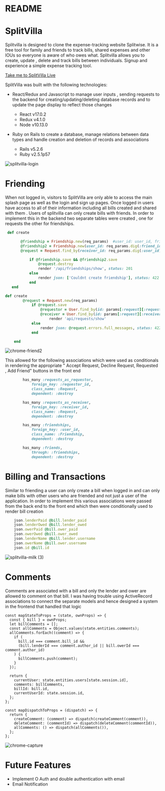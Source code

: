 # README

# SplitVilla

Splitvilla is designed to clone the expense-tracking website Splitwise. It is a free tool for family and friends to track bills, shared expenses and other IOUs so everyone is aware of who owes what. Splitvilla allows you to create, update , delete and track bills between individuals. Signup and experience a simple expense tracking tool.

[Take me to SplitVilla Live](https://splitvilla.herokuapp.com/#/)

SplitVilla was built with the following technologies:

- React/Redux and Javascript to manage user inputs , sending requests to the backend for creating/updating/deleting database records and to update the page display to reflect those changes

  - React v17.0.2
  - Redux v4.1.0
  - Node v10.13.0

- Ruby on Rails to create a database, manage relations between data types and handle creation and deletion of records and associations
  - Rails v5.2.6
  - Ruby v2.5.1p57
  
![splitvilla-login](https://user-images.githubusercontent.com/37554840/124335338-f8f74080-db67-11eb-9443-641dbec01514.gif)

# Friending

When not logged in, visitors to SplitVilla are only able to access the main splash page as well as the login and sign up pages. Once logged in users have access to all of their information including all bills created and shared with them . Users of splitvilla can only create bills with friends. In order to implement this in the backend two separate tables were created , one for requests the other for friendships.

```ruby
 def create

       @friendship = Friendship.new(req_params)  #user_id: user_id, friend_id: friend_d
       @friendship2 = Friendship.new(user_id: req_params.dig(:friend_id), friend_id: req_params.dig(:user_id))
       @request = Request.find_by(receiver_id: req_params.dig(:user_id), requestor_id: req_params.dig(:friend_id))

           if @friendship.save && @friendship2.save
               @request.destroy
               render '/api/friendships/show', status: 201
           else
               render json: ['Couldnt create friendship'], status: 422
           end
   end
```

```ruby
def create
        @request = Request.new(req_params)
            if @request.save
                @requestor = User.find_by(id: params[:request][:requestor_id])
                @receiver = User.find_by(id: params[:request][:receiver_id])
                    render 'api/requests/show'
            else
                render json: @request.errors.full_messages, status: 422
            end

    end
```

![chrome-friend2](https://user-images.githubusercontent.com/37554840/124335922-057c9880-db6a-11eb-8b2b-c6b2772e667f.gif)

This allowed for the following associations which were used as conditionals in rendering the appropriate " Accept Request, Decline Request, Requested , Add Friend" buttons in the front end


```ruby
        has_many :requests_as_requestor,
            foreign_key: :requestor_id,
            class_name: :Request,
            dependent: :destroy

        has_many :requests_as_receiver,
            foreign_key: :receiver_id,
            class_name: :Request,
            dependent: :destroy

        has_many :friendships,
            foreign_key: :user_id,
            class_name: :Friendship,
            dependent: :destroy

        has_many :friends,
            through: :friendships,
            dependent: :destroy
```


# Billing and Transactions

Similar to friending a user can only create a bill when logged in and can only make bills with other users who are friended and not just a user of the application. In order to implement this various associations were passed from the back end to the front end which then were conditionally used to render bill creation

```ruby
    json.lenderPaid @bill.lender_paid
    json.lenderOwed @bill.lender_owed
    json.owerPaid @bill.ower_paid
    json.owerOwed @bill.ower_owed
    json.lenderName @bill.lender.username
    json.owerName @bill.ower.username
    json.id @bill.id
```
![splitvilla-milk (3)](https://user-images.githubusercontent.com/37554840/124336569-7fae1c80-db6c-11eb-8225-034bdfd2ca40.gif)

# Comments

Comments are associated with a bill and only the lender and ower are allowed to comment on that bill. I was having trouble using ActiveRecord associations to connect the separate models and hence designed a system in the frontend that handled that logic

```
const mapStateToProps = (state, ownProps) => {
  const { bill } = ownProps;
  let billComments = [];
  const allComments = Object.values(state.entities.comments);
  allComments.forEach((comment) => {
    if (
      bill.id === comment.bill_id &&
      (bill.lenderId === comment.author_id || bill.owerId === comment.author_id)
    ) {
      billComments.push(comment);
    }
  });

  return {
    currentUser: state.entities.users[state.session.id],
    comments: billComments,
    billId: bill.id,
    currentUserId: state.session.id,
  };
};

const mapDispatchToProps = (dispatch) => {
  return {
    createComment: (comment) => dispatch(createComment(comment)),
    deleteComment: (commentId) => dispatch(deleteComment(commentId)),
    allComments: () => dispatch(allComments()),
  };
};
```
![chrome-capture](https://user-images.githubusercontent.com/37554840/124337389-55f6f480-db70-11eb-99b0-382f71119fe8.gif)

# Future Features
- Implement O Auth and double authentication with email
- Email Notification
 


